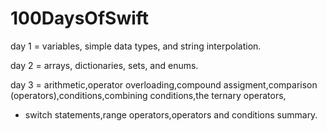# 100DaysOfSwift


day 1 = variables, simple data types, and string interpolation.

day 2 = arrays, dictionaries, sets, and enums.

day 3 = arithmetic,operator overloading,compound assigment,comparison (operators),conditions,combining conditions,the ternary operators,
- switch statements,range operators,operators and conditions summary.

